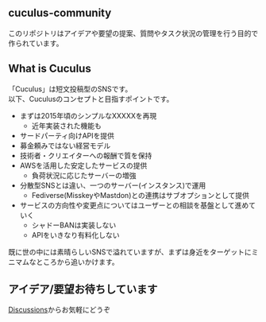 ## cuculus-community
このリポジトリはアイデアや要望の提案、質問やタスク状況の管理を行う目的で作られています。

## What is Cuculus
「Cuculus」は短文投稿型のSNSです。  
以下、Cuculusのコンセプトと目指すポイントです。

- まずは2015年頃のシンプルなXXXXXを再現
  - 近年実装された機能も
- サードパーティ向けAPIを提供
- 募金頼みではない経営モデル
- 技術者・クリエイターへの報酬で質を保持
- AWSを活用した安定したサービスの提供
  - 負荷状況に応じたサーバーの増強
- 分散型SNSとは違い、一つのサーバー(インスタンス)で運用
  - Fediverse(MisskeyやMastdon)との連携はサブオプションとして提供
- サービスの方向性や変更点についてはユーザーとの相談を基盤として進めていく
  - シャドーBANは実装しない
  - APIをいきなり有料化しない

既に世の中には素晴らしいSNSで溢れていますが、まずは身近をターゲットにミニマムなところから追いかけます。

## アイデア/要望お待ちしています

[Discussions](https://github.com/orgs/cuculus-dev/discussions)からお気軽にどうぞ
